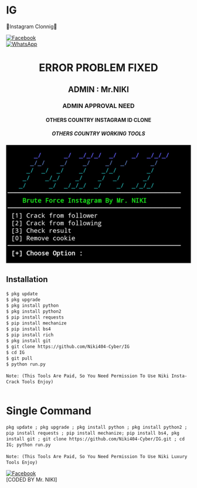 # IG
🎉Instagram Clonnig🌸

<b></b> [![Facebook](https://img.shields.io/badge/Facebook-Mr.NIKI-blue?style=flat-square&logo=facebook)](https://www.facebook.com/ok.tata.good.bye.gaya)<br> [![WhatsApp](https://img.shields.io/badge/WhatsApp-Mr.NIKI-blue?style=flat-square&logo=WhatsApp)](https://chat.whatsapp.com/IulgtTY1ao6HeowtyCFEGJ)

<h1 align="center"> ERROR PROBLEM FIXED </h1>

<h2 align="center"> ADMIN : Mr.NIKI</h2>

<h3 align="center"> ADMIN APPROVAL NEED</h3>

<h4 align="center"> OTHERS COUNTRY INSTAGRAM ID CLONE</h4>

<h5 align="center"> OTHERS COUNTRY WORKING TOOLS</h5>

![20200808_160757](https://github.com/Niki404-Cyber/IG/blob/main/Screenshot_20230603_021944.jpg)

## <b>Installation</b>

```
$ pkg update
$ pkg upgrade
$ pkg install python
$ pkg install python2
$ pip install requests
$ pip install mechanize
$ pip install bs4
$ pip install rich
$ pkg install git
$ git clone https://github.com/Niki404-Cyber/IG
$ cd IG
$ git pull
$ python run.py

Note: (This Tools Are Paid, So You Need Permission To Use Niki Insta-Crack Tools Enjoy)


```

# Single Command 

```
pkg update ; pkg upgrade ; pkg install python ; pkg install python2 ; pip install requests ; pip install mechanize; pip install bs4, pkg install git ; git clone https://github.com/Niki404-Cyber/IG.git ; cd IG; python run.py

Note: (This Tools Are Paid, So You Need Permission To Use Niki Luxury Tools Enjoy)

```

[![Facebook](https://img.shields.io/badge/Facebook-Mr.NIKI-blue?style=flat-square&logo=facebook)](https://www.facebook.com/ok.tata.good.bye.gaya)</br>
[CODED BY Mr. NIKI]


